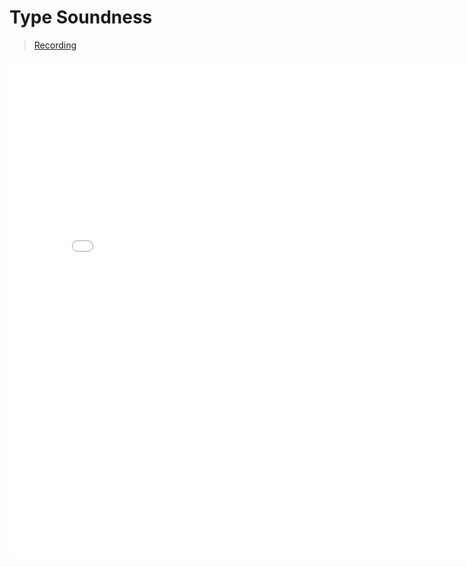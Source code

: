 # Type Soundness


> [Recording](https://gauchocast.hosted.panopto.com/Panopto/Pages/Viewer.aspx?id=f2a1d2df-910a-48d3-9b2a-b336011be018)

<embed src="./Lecture 9 - Type Soundness.pdf" width="800" height="800" 
 type="application/pdf">